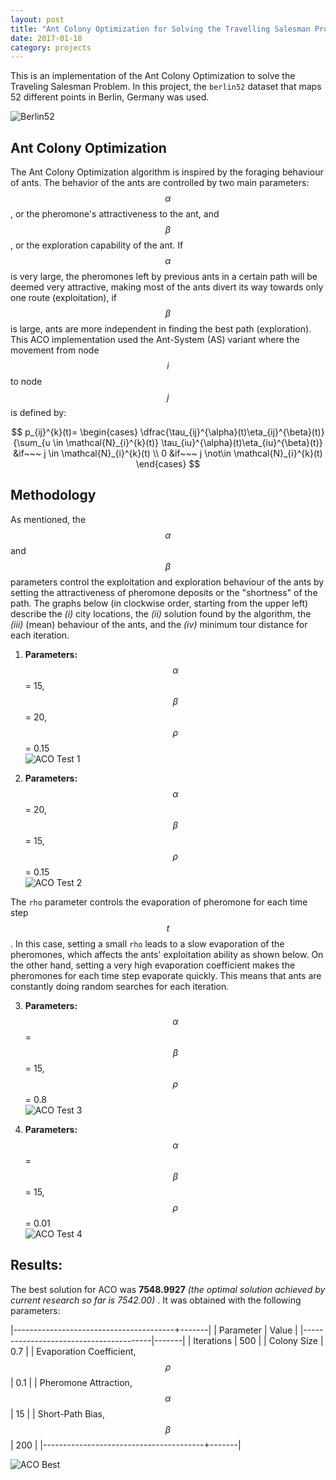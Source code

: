 ```yaml
---
layout: post
title: "Ant Colony Optimization for Solving the Travelling Salesman Problem"
date: 2017-01-18
category: projects
---
```


This is an implementation of the Ant Colony Optimization to solve the Traveling Salesman Problem. 
In this project, the `berlin52` dataset that maps 52 different points in Berlin, Germany was used.

![Berlin52](http://i.imgur.com/tqkRm4dl.png)

## Ant Colony Optimization  
The Ant Colony Optimization algorithm is inspired by the foraging behaviour of ants. The behavior of the ants are controlled by two 
main parameters: $$\alpha$$, or the pheromone's attractiveness to the ant, and $$\beta$$, or the exploration capability of the ant. 
If $$\alpha$$ is very large, the pheromones left by previous ants in a certain path will be deemed very attractive, making most 
of the ants divert its way towards only one route (exploitation), if $$\beta$$ is large, ants are more independent in finding the best path (exploration). This ACO implementation used the Ant-System (AS) variant where the movement from 
node $$i$$ to node $$j$$ is defined by:

$$ 
p_{ij}^{k}(t)=  \begin{cases} 
      \dfrac{\tau_{ij}^{\alpha}(t)\eta_{ij}^{\beta}(t)}{\sum_{u \in \mathcal{N}_{i}^{k}(t)} \tau_{iu}^{\alpha}(t)\eta_{iu}^{\beta}(t)} &if~~~ j \in \mathcal{N}_{i}^{k}(t) \\
      0 &if~~~ j \not\in \mathcal{N}_{i}^{k}(t)
   \end{cases}
$$


## Methodology  
As mentioned, the $$\alpha$$ and $$\beta$$ parameters control the exploitation and exploration behaviour of the ants by setting the 
attractiveness of pheromone deposits or the "shortness" of the path. The graphs below (in clockwise order, starting from the upper left) 
describe the _(i)_ city locations, the _(ii)_ solution found by the algorithm, the _(iii)_ (mean) behaviour of the ants, and the 
_(iv)_ minimum tour distance for each iteration.  

1. __Parameters:__ $$\alpha$$ = 15, $$\beta$$ = 20, $$\rho$$ = 0.15    
![ACO Test 1](http://i.imgur.com/lVuDTDkl.png)  

2. __Parameters:__ $$\alpha$$ = 20, $$\beta$$ = 15, $$\rho$$ = 0.15    
![ACO Test 2](http://i.imgur.com/SnW6hVll.png)  

The `rho` parameter controls the evaporation of pheromone for each time step $$t$$. In this case, setting a small `rho`
leads to a slow evaporation of the pheromones, which affects the ants' exploitation ability as shown below. On the other hand, 
setting a very high evaporation coefficient makes the pheromones for each time step evaporate quickly. This means that ants are 
constantly doing random searches for each iteration.  

3. __Parameters:__ $$\alpha$$ = $$\beta$$ = 15, $$\rho$$ = 0.8         
![ACO Test 3](http://i.imgur.com/1mqQCyrl.png)  

4. __Parameters:__ $$\alpha$$ = $$\beta$$ = 15, $$\rho$$ = 0.01       
![ACO Test 4](http://i.imgur.com/ISCpfpkl.png)  

## Results:  
The best solution for ACO was __7548.9927__ _(the optimal solution achieved by current research so far is 7542.00)_ . It was obtained with the following parameters:   

|----------------------------------------+-------|
| Parameter            				     | Value |
|----------------------------------------|-------|
| Iterations          				     | 500   |
| Colony Size            				 | 0.7   |
| Evaporation Coefficient, $$\rho$$ 	 | 0.1   |
| Pheromone Attraction, $$\alpha$$       | 15    |
| Short-Path Bias, $$\beta$$             | 200   | 
|----------------------------------------+-------|  

![ACO Best](http://i.imgur.com/neFD3JDl.png)